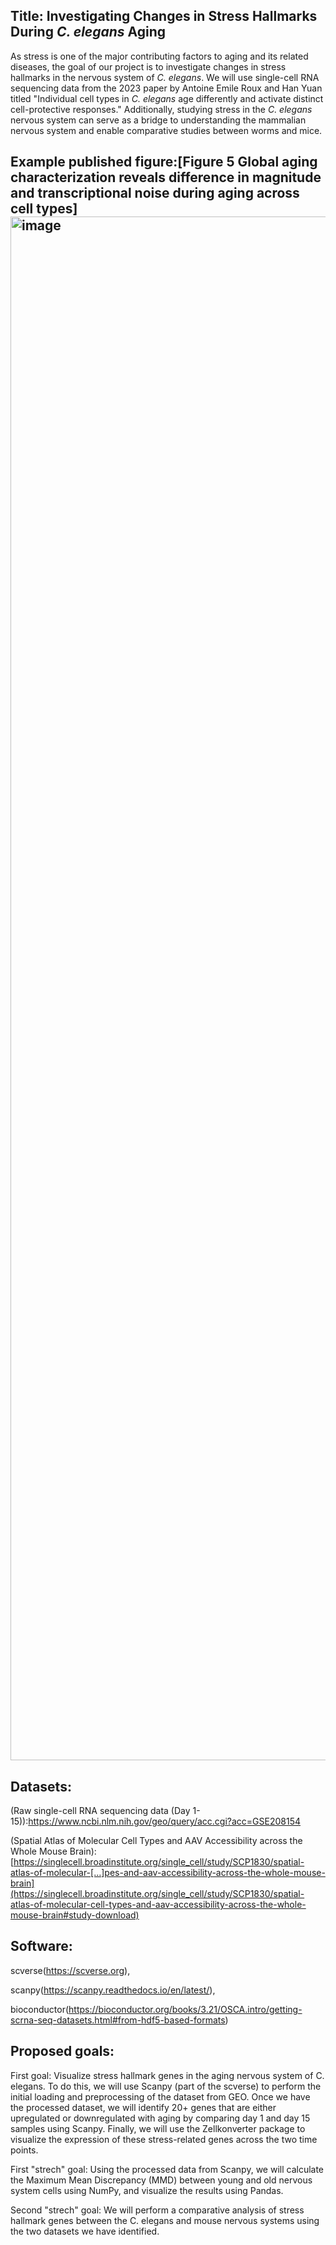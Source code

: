 

## Title: Investigating Changes in Stress Hallmarks During *C. elegans* Aging

As stress is one of the major contributing factors to aging and its related diseases, the goal of our project is to investigate changes in stress hallmarks in the nervous system of *C. elegans*. We will use single-cell RNA sequencing data from the 2023 paper by Antoine Emile Roux and Han Yuan titled "Individual cell types in *C. elegans* age differently and activate distinct cell-protective responses."  Additionally, studying stress in the *C. elegans* nervous system can serve as a bridge to understanding the mammalian nervous system and enable comparative studies between worms and mice.

## Example published figure:[Figure 5 Global aging characterization reveals difference in magnitude and transcriptional noise during aging across cell types]<img width="3404" height="2470" alt="image" src="https://github.com/user-attachments/assets/26d21109-be23-417a-b638-02fc04452740" />



## Datasets:

(Raw single-cell RNA sequencing data (Day 1-15)):https://www.ncbi.nlm.nih.gov/geo/query/acc.cgi?acc=GSE208154

(Spatial Atlas of Molecular Cell Types and AAV Accessibility across the Whole Mouse Brain): [https://singlecell.broadinstitute.org/single_cell/study/SCP1830/spatial-atlas-of-molecular-[…]pes-and-aav-accessibility-across-the-whole-mouse-brain](https://singlecell.broadinstitute.org/single_cell/study/SCP1830/spatial-atlas-of-molecular-cell-types-and-aav-accessibility-across-the-whole-mouse-brain#study-download)

## Software: 
scverse(https://scverse.org), 

scanpy(https://scanpy.readthedocs.io/en/latest/), 

bioconductor(https://bioconductor.org/books/3.21/OSCA.intro/getting-scrna-seq-datasets.html#from-hdf5-based-formats)

## Proposed goals:

First goal: Visualize stress hallmark genes in the aging nervous system of C. elegans. To do this, we will use Scanpy (part of the scverse) to perform the initial loading and preprocessing of the dataset from GEO. Once we have the processed dataset, we will identify 20+ genes that are either upregulated or downregulated with aging by comparing day 1 and day 15 samples using Scanpy. Finally, we will use the Zellkonverter package to visualize the expression of these stress-related genes across the two time points.

First "strech" goal: Using the processed data from Scanpy, we will calculate the Maximum Mean Discrepancy (MMD) between young and old nervous system cells using NumPy, and visualize the results using Pandas. 

Second "strech" goal: We will perform a comparative analysis of stress hallmark genes between the C. elegans and mouse nervous systems using the two datasets we have identified.









